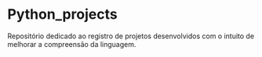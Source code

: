 # Python_projects
Repositório dedicado ao registro de projetos desenvolvidos com o intuito de melhorar a compreensão da linguagem.
